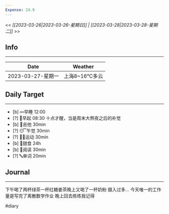 ```yaml
---
Expense: 24.9
---
```


<< *[[2023-03-26|2023-03-26-星期日]] | [[2023-03-28|2023-03-28-星期二]]* >>

## Info
***
| Date        | Weather      | 
| ----------- | ------------ |
| 2023-03-27-星期一 | 上海8~16℃多云 |


## Daily Target 
***
- [b] 💤早睡   12:00
- [?] 🌅早起    08:30 十点才醒，当是周末大熬夜之后的补觉
- [b] 🎵吉他    30min
- [?] 😴午觉    30min
- [?] 🏃‍♀️运动    30min  
- [b] 🚫甜食    24h
- [b] 📖阅读    30min
- [?] 🔤单词    20min    


##  Journal
***
下午喝了两杯绿茶一杯红糖姜茶晚上又喝了一杯奶粉
摄入过多...
今天唯一的工作量是写完了离散数学作业
晚上回去练练我记得




#diary